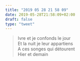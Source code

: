 ```yaml
---
title: "2019 05 28 21 58 09"
date: 2019-05-28T21:58:09+02:00
draft: false
type: "tweet"
---
```


> Ivre et je confonds le jour  
> Et la nuit je leur appartiens  
> A ces songes qui détourent  
> Hier et demain

